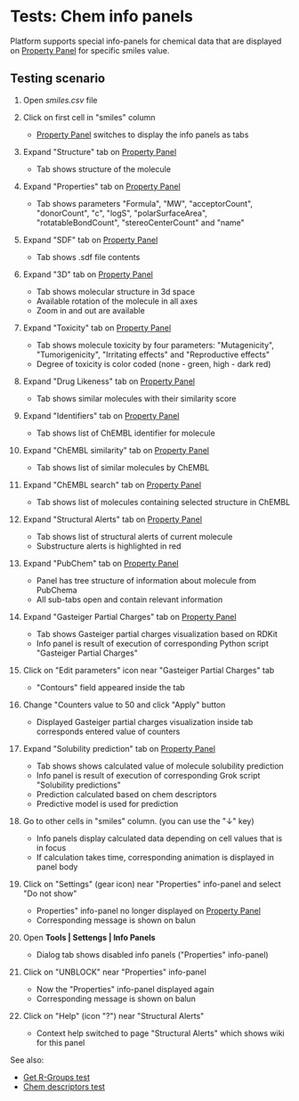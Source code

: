 <!-- TITLE: Tests: Chem info panels -->
<!-- SUBTITLE: -->

# Tests: Chem info panels

Platform supports special info-panels for chemical data that are displayed on [Property Panel](../overview/navigation.md#properties) for specific smiles value.

## Testing scenario

1. Open *smiles.csv* file 

1. Click on first cell in "smiles" column
   * [Property Panel](../overview/navigation.md#properties) switches to display the info panels as tabs
   
1. Expand "Structure" tab on [Property Panel](../overview/navigation.md#properties)
   * Tab shows structure of the molecule

1. Expand "Properties" tab on [Property Panel](../overview/navigation.md#properties)
   * Tab shows parameters "Formula", "MW", "acceptorCount", "donorCount", "c", "logS", "polarSurfaceArea", "rotatableBondCount", "stereoCenterCount" and "name" 

1. Expand "SDF" tab on [Property Panel](../overview/navigation.md#properties)
   * Tab shows .sdf file contents
   
1. Expand "3D" tab on [Property Panel](../overview/navigation.md#properties)
   * Tab shows molecular structure in 3d space
   * Available rotation of the molecule in all axes
   * Zoom in and out are available

1. Expand "Toxicity" tab on [Property Panel](../overview/navigation.md#properties)
   * Tab shows molecule toxicity by four parameters: "Mutagenicity", "Tumorigenicity", "Irritating effects" and "Reproductive effects"
   * Degree of toxicity is color coded (none - green, high - dark red)
 
1. Expand "Drug Likeness" tab on [Property Panel](../overview/navigation.md#properties)
   * Tab shows similar molecules with their similarity score
   
1. Expand "Identifiers" tab on [Property Panel](../overview/navigation.md#properties)
   * Tab shows list of ChEMBL identifier for molecule

1. Expand "ChEMBL similarity" tab on [Property Panel](../overview/navigation.md#properties)
   * Tab shows list of similar molecules by ChEMBL 
   
1. Expand "ChEMBL search" tab on [Property Panel](../overview/navigation.md#properties)
   * Tab shows list of molecules containing selected structure in ChEMBL    
   
1. Expand "Structural Alerts" tab on [Property Panel](../overview/navigation.md#properties)
   * Tab shows list of structural alerts of current molecule 
   * Substructure alerts is highlighted in red
   
1. Expand "PubChem" tab on [Property Panel](../overview/navigation.md#properties)
   * Panel has tree structure of information about molecule from PubChema
   * All sub-tabs open and contain relevant information
   
1. Expand "Gasteiger Partial Charges" tab on [Property Panel](../overview/navigation.md#properties)
   * Tab shows Gasteiger partial charges visualization based on RDKit
   * Info panel is result of execution of corresponding Python script "Gasteiger Partial Charges"

1. Click on "Edit parameters" icon near "Gasteiger Partial Charges" tab
   * "Contours" field appeared inside the tab
   
1. Change "Counters value to 50 and click "Apply" button
   * Displayed Gasteiger partial charges visualization inside tab corresponds entered value of counters

1. Expand "Solubility prediction" tab on [Property Panel](../overview/navigation.md#properties)
   * Tab shows shows calculated value of molecule solubility prediction
   * Info panel is result of execution of corresponding Grok script "Solubility predictions"
   * Prediction calculated based on chem descriptors
   * Predictive model is used for prediction

1. Go to other cells in "smiles" column. (you can use the "↓" key)
   * Info panels display calculated data depending on cell values ​​that is in focus
   * If calculation takes time, corresponding animation is displayed in panel body
   
1. Click on "Settings" (gear icon) near "Properties" info-panel and select "Do not show"
   * Properties" info-panel no longer displayed on [Property Panel](../overview/navigation.md#properties)
   * Corresponding message is shown on balun
   
1. Open **Tools | Settengs | Info Panels** 
   * Dialog tab shows disabled info panels ("Properties" info-panel)  
   
1. Click on "UNBLOCK" near "Properties" info-panel
   * Now the "Properties" info-panel displayed again  
   * Corresponding message is shown on balun

1. Click on "Help" (icon "?") near "Structural Alerts"
   * Context help switched to page "Structural Alerts" which shows wiki for this panel

   
See also:
  * [Get R-Groups test](../tests/get-r-groups-test.md)
  * [Chem descriptors test](../tests/chem-descriptors-test.md)
